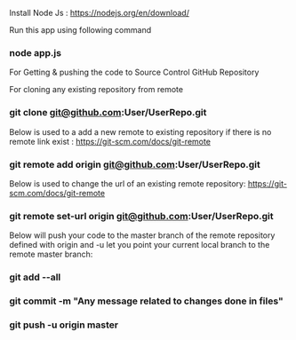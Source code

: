 Install Node Js : https://nodejs.org/en/download/

Run this app using following command

### node app.js 

For Getting & pushing the code to Source Control GitHub Repository

For cloning any existing repository from remote

### git clone git@github.com:User/UserRepo.git

Below is used to a add a new remote to existing repository if there is no remote link exist : https://git-scm.com/docs/git-remote

### git remote add origin git@github.com:User/UserRepo.git

Below is used to change the url of an existing remote repository: https://git-scm.com/docs/git-remote

### git remote set-url origin git@github.com:User/UserRepo.git

Below will push your code to the master branch of the remote repository defined with origin and -u let you point your current local branch to the remote master branch:

### git add --all
### git commit -m "Any message related to changes done in files"
### git push -u origin master
